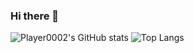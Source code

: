 ### Hi there 👋

<!--
**Player0002/Player0002** is a ✨ _special_ ✨ repository because its `README.md` (this file) appears on your GitHub profile.

Here are some ideas to get you started:

- 🔭 I’m currently working on ...
- 🌱 I’m currently learning ...
- 👯 I’m looking to collaborate on ...
- 🤔 I’m looking for help with ...
- 💬 Ask me about ...
- 📫 How to reach me: ...
- 😄 Pronouns: ...
- ⚡ Fun fact: ...
-->
![Player0002's GitHub stats](https://github-readme-stats.vercel.app/api?username=Player0002&show_icons=true)
![Top Langs](https://github-readme-stats.vercel.app/api/top-langs/?username=Player0002&show_icons=true&count_private=true&hide=c%23,css&langs_count=7)

